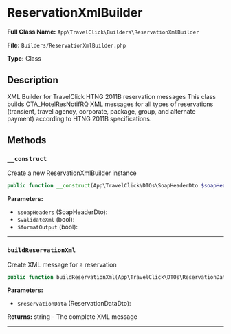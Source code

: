 # ReservationXmlBuilder

**Full Class Name:** `App\TravelClick\Builders\ReservationXmlBuilder`

**File:** `Builders/ReservationXmlBuilder.php`

**Type:** Class

## Description

XML Builder for TravelClick HTNG 2011B reservation messages
This class builds OTA_HotelResNotifRQ XML messages for all types of
reservations (transient, travel agency, corporate, package, group,
and alternate payment) according to HTNG 2011B specifications.

## Methods

### `__construct`

Create a new ReservationXmlBuilder instance

```php
public function __construct(App\TravelClick\DTOs\SoapHeaderDto $soapHeaders, bool $validateXml = true, bool $formatOutput = false)
```

**Parameters:**

- `$soapHeaders` (SoapHeaderDto): 
- `$validateXml` (bool): 
- `$formatOutput` (bool): 

---

### `buildReservationXml`

Create XML message for a reservation

```php
public function buildReservationXml(App\TravelClick\DTOs\ReservationDataDto $reservationData): string
```

**Parameters:**

- `$reservationData` (ReservationDataDto): 

**Returns:** string - The complete XML message

---

